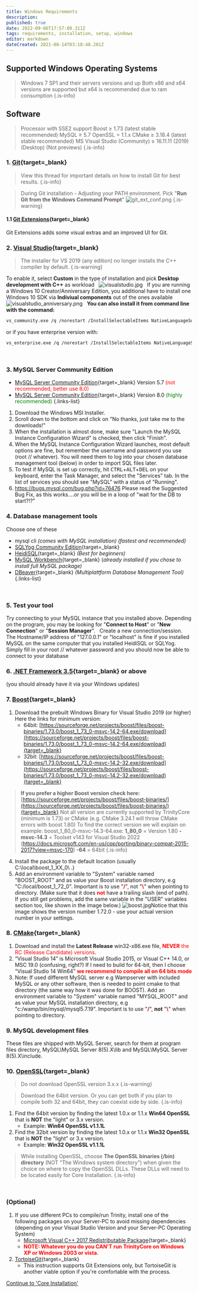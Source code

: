 ```yaml
---
title: Windows Requirements
description: 
published: true
date: 2022-09-06T17:57:09.311Z
tags: requirements, installation, setup, windows
editor: markdown
dateCreated: 2021-08-14T03:18:48.201Z
---
```


## Supported Windows Operating Systems

> Windows 7 SP1 and their servers versions and up
> Both x86 and x64 versions are supported but x64 is recommended due to ram consumption
{.is-info}

## Software
> Processor with SSE2 support
> Boost ≥ 1.73 (latest stable recommended)
> MySQL ≥ 5.7
> OpenSSL = 1.1.x
> CMake ≥ 3.18.4 (latest stable recommended)
> MS Visual Studio (Community) ≥ 16.11.11 (2019) (Desktop) (Not previews)
{.is-info}

### 1. [Git](https://git-scm.com/download/win){target=_blank}

> View this thread for important details on how to install Git for best results.
{.is-info}

> During Git installation - Adjusting your PATH environment. Pick "**Run Git from the Windows Command Prompt**"
> ![git_ext_conf.png](/git_ext_conf.png)
{.is-warning}


#### 1.1 [Git Extensions](http://sourceforge.net/projects/gitextensions/){target=_blank}
Git Extensions adds some visual extras and an improved UI for Git.
&nbsp;

### 2. [Visual Studio](https://visualstudio.microsoft.com/thank-you-downloading-visual-studio/?sku=community&rel=16&utm_medium=microsoft&utm_source=docs.microsoft.com&utm_campaign=download+from+relnotes&utm_content=vs2019ga+button){target=_blank}
> The installer for VS 2019 (any edition) no longer installs the C++ compiler by default.
{.is-warning}

To enable it, select **Custom** in the type of installation and pick **Desktop development with C++** as workload
&nbsp;
![visualstudio.jpg](/visualstudio.jpg)
&nbsp;
If you are running a Windows 10 Creator/Anniversary Edition, you additional have to install one Windows 10 SDK via **Indiviual components** out of the ones available
&nbsp;
![visualstudio_anniversary.png](/visualstudio_anniversary.png)
&nbsp;
**You can also install it from command line with the command:**
<div class="next-codeblock-no-line-numbers"></div>

```bash
vs_community.exe /q /norestart /InstallSelectableItems NativeLanguageSupport_Group
```
or if you have enterprise version with:
<div class="next-codeblock-no-line-numbers"></div>

```bash
vs_enterprise.exe /q /norestart /InstallSelectableItems NativeLanguageSupport_Group
```
&nbsp;

### 3. MySQL Server Community Edition

- [MySQL Server Community Edition](https://dev.mysql.com/downloads/mysql/5.7.html){target=_blank} Version 5.7
  <span style="color:red">(not recommended, better use 8.0)</span>
- [MySQL Server Community Edition](https://dev.mysql.com/downloads/mysql/8.0.html){target=_blank} Version 8.0
  <span style="color:green">(highly recommended)</span>
{.links-list}

1. Download the Windows MSI Installer. 
2. Scroll down to the bottom and click on "No thanks, just take me to the downloads!"
3. When the installation is almost done, make sure "Launch the MySQL Instance Configuration Wizard" is checked, then click "Finish".
4. When the MySQL Instance Configuration Wizard launches, most default options are fine, but remember the username and password you use (root // whatever). You will need them to log into your chosen database management tool (below) in order to import SQL files later.
5. To test if MySQL is set up correctly, hit <kbd>CTRL</kbd>+<kbd>ALT</kbd>+<kbd>DEL</kbd> on your keyboard, enter the Task Manager, and select the "Services" tab. In the list of services you should see "MySQL" with a status of "Running".
6. https://bugs.mysql.com/bug.php?id=76476
Please read the Suggested Bug Fix, as this works....or you will be in a loop of "wait for the DB to start?!?"
&nbsp;

### 4. Database management tools
Choose one of these

- mysql cli *(comes with MySQL installation)* 
*(fastest and recommended)*
- [SQLYog Community Edition](https://github.com/webyog/sqlyog-community/wiki/Downloads){target=_blank}
- [HeidiSQL](http://www.heidisql.com/download.php){target=_blank} *(Best for beginners)*
- [MySQL Workbench](http://dev.mysql.com/downloads/workbench/){target=_blank} (*already installed if you chose to install full MySQL package)*
- [DBeaver](https://dbeaver.io/){target=_blank} *(Multiplattform Database Management Tool)*
{.links-list}

&nbsp;

### 5. Test your tool
Try connecting to your MySQL instance that you installed above. Depending on the program, you may be looking for "**Connect to Host**" or "**New Connection**" or "**Session Manager**".
&nbsp;
	Create a new connection/session. The Hostname/IP address of "127.0.0.1" or "localhost" is fine if you installed MySQL on the same computer that you installed HeidiSQL or SQLYog. Simply fill in your root // whatever password and you should now be able to connect to your database
&nbsp;

### 6. [.NET Framework 3.5](http://www.microsoft.com/downloads/details.aspx?FamilyId=333325FD-AE52-4E35-B531-508D977D32A6&amp;displaylang=en){target=_blank} or above
(you should already have it via your Windows updates)
&nbsp;

### 7. [Boost](http://www.boost.org/){target=_blank}
1. Download the prebuilt Windows Binary for Visual Studio 2019 (or higher)
Here the links for minimum version:
	- 64bit: [https://sourceforge.net/projects/boost/files/boost-binaries/1.73.0/boost_1_73_0-msvc-14.2-64.exe/download](https://sourceforge.net/projects/boost/files/boost-binaries/1.73.0/boost_1_73_0-msvc-14.2-64.exe/download){target=_blank}
	- 32bit: [https://sourceforge.net/projects/boost/files/boost-binaries/1.73.0/boost_1_73_0-msvc-14.2-32.exe/download](https://sourceforge.net/projects/boost/files/boost-binaries/1.73.0/boost_1_73_0-msvc-14.2-32.exe/download){target=_blank}
>   **If you  prefer a higher Boost version check here:** [https://sourceforge.net/projects/boost/files/boost-binaries/](https://sourceforge.net/projects/boost/files/boost-binaries/){target=_blank}
>   Not all version are currently supported by TrinityCore (minimum is 1.73) or CMake (e.g. CMake 3.24.1 will throw CMake errors with boost 1.80)
> To find the correct version we will explain on example: boost_1_80_0-msvc-14.3-64.exe:
> **1_80_0** = Version 1.80
> **-msvc-14.3** = Toolset v143 for Visual Studio 2022 (https://docs.microsoft.com/en-us/cpp/porting/binary-compat-2015-2017?view=msvc-170)
> **-64** = 64bit
{.is-info}

4. Install the package to the default location (usually C:\local\boost_1_XX_0\ .)
5. Add an environment variable to "System" variable named "BOOST_ROOT" and as value your Boost installation directory, e.g "C:/local/boost_1_72_0". Important is to use "**<span style="color:red">/</span>**", not "**<span style="color:red">\\</span>**"  when pointing to directory.
(Make sure that it does **<span style="color:red">not</span>** have a trailing slash (end of path). If you still get problems, add the same variable in the "USER" variables section too, like shown in the image below.)
![boost.jpg](/boost.jpg)Notice that this image shows the version number 1.72.0 - use your actual version number in your settings.
&nbsp;

### 8. [CMake](https://cmake.org/download/){target=_blank}

1. Download and install the **Latest Release** win32-x86.exe file, **<span style="color:red">NEVER</span>** <span style="color:red">the RC (Release Candidate) versions</span>.
2. “Visual Studio 14” is Microsoft Visual Studio 2015, or Visual C++ 14.0, or MSC 19.0 (confusing, right?) If I need to build for 64-bit, then I choose “Visual Studio 14 Win64” **<span style="color:red">we recommend to compile all on 64 bits mode</span>**
3. Note: If used different MySQL server e.g Wampserver with included MySQL or any other software, then is needed to point cmake to that directory (the same way how it was done for BOOST). Add an environment variable to "System" variable named "MYSQL_ROOT" and as value your MySQL installation directory, e.g "c:/wamp/bin/mysql/mysql5.7.19". Important is to use "**<span style="color:red">/</span>**", **not** "**<span style="color:red">\\</span>**"  when pointing to directory.
&nbsp;

### 9. MySQL development files
These files are shipped with MySQL Server, search for them at program files directory, MySQL\MySQL Server 8(5).X\lib and MySQL\MySQL Server 8(5).X\include.
&nbsp;

### 10. [OpenSSL](http://www.slproweb.com/products/Win32OpenSSL.html){target=_blank}
> Do not download OpenSSL version 3.x.x
{.is-warning}


> Download the 64bit version. Or you can get both if you plan to compile both 32 and 64bit, they can coexist side by side.
{.is-info}

1. Find the 64bit version by finding the latest 1.0.x or 1.1.x **Win64 OpenSSL** that is **NOT** the "light" or 3.x version.
	- Example: **Win64 OpenSSL v1.1.1L**
&nbsp;
2. Find the 32bit version by finding the latest 1.0.x or 1.1.x **Win32 OpenSSL** that is **NOT** the "light" or 3.x version.
	- Example: **Win32 OpenSSL v1.1.1L**
&nbsp;

> While installing OpenSSL, choose **The OpenSSL binaries (/bin) directory** (NOT "The Windows system directory")
> when given the choice on where to copy the OpenSSL DLLs. These DLLs will need to be located easily for Core Installation.
{.is-info}

&nbsp;
### (Optional)

1. If you use different PCs to compile/run Trinity, install one of the following packages on your Server-PC to avoid missing dependencies (depending on your Visual Studio Version and your Server-PC Operating System)
	- [Microsoft Visual C++ 2017 Redistributable Package](https://go.microsoft.com/fwlink/?LinkId=746572){target=_blank}
	- **<span style="color:red">NOTE: Whatever you do you CAN'T run TrinityCore on Windows XP or Windows 2003 or vista.</span>**
2. [TortoiseGit](http://code.google.com/p/tortoisegit/){target=_blank}
	- This instruction supports Git Extensions only, but TortoiseGit is another viable option if you're comfortable with the process.
  
<a href="https://dev.trinitycore.info/en/install/Core-Installation/windows-core-installation" class="mt-5 v-btn v-btn--depressed v-btn--flat v-btn--outlined theme--light v-size--default darkblue--text text--lighten-3"><span class="v-btn__content"><span>Continue to 'Core Installation'</span><i aria-hidden="true" class="v-icon notranslate v-icon--right mdi mdi-arrow-right theme--light"></i></span></a>
